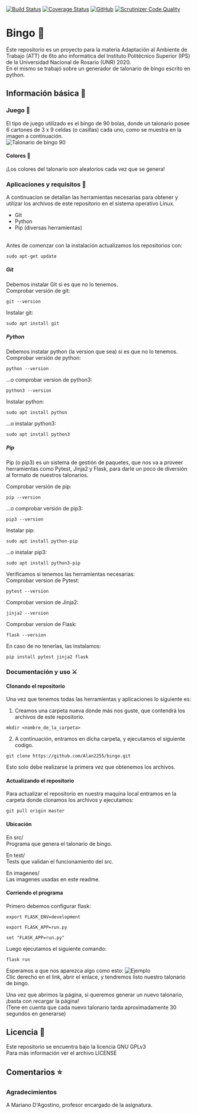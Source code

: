 [![Build Status](https://travis-ci.org/Alan2255/bingo.svg?branch=master)](https://travis-ci.org/Alan2255/bingo)
[![Coverage Status](https://coveralls.io/repos/github/Alan2255/bingo/badge.svg?branch=master)](https://coveralls.io/github/Alan2255/bingo?branch=master)
[![GitHub](https://img.shields.io/github/license/Alan2255/bingo?color=purple)](https://github.com/Alan2255/bingo/blob/master/LICENSE)
[![Scrutinizer Code Quality](https://scrutinizer-ci.com/g/Alan2255/bingo/badges/quality-score.png?b=master)](https://scrutinizer-ci.com/g/Alan2255/bingo/?branch=master)

# Bingo :8ball:
Éste repositorio es un proyecto para la materia Adaptación al Ambiente de Trabajo (ATT) de 6to año informática del Instituto Politécnico Superior (IPS) de la Universidad Nacional de Rosario (UNR) 2020.<br>
En el mismo se trabajó sobre un generador de talonario de bingo escrito en python.

## Información básica :open_book:

### Juego :dart:
El tipo de juego utilizado es el bingo de 90 bolas, donde un talonario posee 6 cartones de 3 x 9 celdas (o casillas) cada uno, como se muestra en la imagen a continuación.<br>
![Talonario de bingo 90](imagenes/talonario.png?raw=true)<br>

#### Colores :art:
¡Los colores del talonario son aleatorios cada vez que se genera!

### Aplicaciones y requisitos :floppy_disk:
A continuacion se detallan las herramientas necesarias para obtener y utilizar los archivos de este repositorio en el sistema operativo Linux.<br>
* Git
* Python
* Pip (diversas herramientas)
<br>
Antes de comenzar con la instalación actualizamos los repositorios con:
<pre><code>sudo apt-get update</pre></code>

##### Git
Debemos instalar Git si es que no lo tenemos.<br>
Comprobar versión de git:
<pre><code>git --version</pre></code>
Instalar git:
<pre><code>sudo apt install git</pre></code>

##### Python
Debemos instalar python (la version que sea) si es que no lo tenemos.<br>
Comprobar versión de python:
<pre><code>python --version</pre></code>
...o comprobar version de python3:
<pre><code>python3 --version</pre></code>
Instalar python:
<pre><code>sudo apt install python</pre></code>
...o instalar python3:
<pre><code>sudo apt install python3</pre></code>

##### Pip
Pip (o pip3) es un sistema de gestión de paquetes, que nos va a proveer herramientas como Pytest, Jinja2 y Flask, para darle un poco de diversión al formato de nuestros talonarios.

Comprobar versión de pip:
<pre><code>pip --version</pre></code>
...o comprobar versión de pip3:
<pre><code>pip3 --version</pre></code>
Instalar pip:
<pre><code>sudo apt install python-pip</pre></code>
...o instalar pip3:
<pre><code>sudo apt install python3-pip</pre></code>

Verificamos si tenemos las herramientas necesarias:<br>
Comprobar version de Pytest:
<pre><code>pytest --version</pre></code>
Comprobar version de Jinja2:
<pre><code>jinja2 --version</pre></code>
Comprobar version de Flask:
<pre><code>flask --version</pre></code>

En caso de no tenerlas, las instalamos:
<pre><code>pip install pytest jinja2 flask</pre></code>

### Documentación y uso :crossed_swords:

#### Clonando el repositorio
Una vez que tenemos todas las herramientas y aplicaciones lo siguiente es:
1. Creamos una carpeta nueva donde más nos guste, que contendrá los archivos de este repositorio.
<pre><code>mkdir &ltnombre_de_la_carpeta&gt</pre></code>
2. A continuación, entramos en dicha carpeta, y ejecutamos el siguiente codigo.
<pre><code>git clone https://github.com/Alan2255/bingo.git</pre></code>
Esto solo debe realizarse la primera vez que obtenemos los archivos.

#### Actualizando el repositorio
Para actualizar el repositorio en nuestra maquina local entramos en la carpeta donde clonamos los archivos y ejecutamos:
<pre><code>git pull origin master</pre></code>

#### Ubicación
En src/<br>
Programa que genera el talonario de bingo.

En test/<br>
Tests que validan el funcionamiento del src.

En imagenes/<br>
Las imagenes usadas en este readme.

#### Corriendo el programa
Primero debemos configurar flask:
<pre><code>export FLASK_ENV=development</pre></code>
<pre><code>export FLASK_APP=run.py</pre></code>
<pre><code>set "FLASK_APP=run.py"</pre></code>

Luego ejecutamos el siguiente comando:
<pre><code>flask run</pre></code>
Esperamos a que nos aparezca algo como esto:
![Ejemplo](imagenes/ejemplo.png?raw=true)<br>
Clic derecho en el link, abrir el enlace, y tendremos listo nuestro talonario de bingo.

Una vez que abrimos la página, si queremos generar un nuevo talonario, ¡basta con recargar la página!<br>(Tene en cuenta que cada nuevo talonario tarda aproximadamente 30 segundos en generarse)

## Licencia :scroll:
Este repositorio se encuentra bajo la licencia GNU GPLv3<br>
Para más información ver el archivo LICENSE

## Comentarios :star:

### Agradecimientos
A Mariano D'Agostino, profesor encargado de la asignatura.
